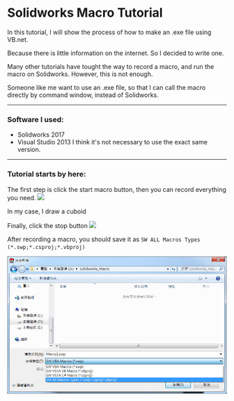 # Solidworks Macro Tutorial
In this tutorial, I will show the process of how to make an .exe file using VB.net.

Because there is little information on the internet. So I decided to write one.

Many other tutorials have tought the way to record a macro, and run the macro on Solidworks. However, this is not enough.

Someone like me want to use an .exe file, so that I can call the macro directly by command window, instead of Solidworks.


---
### Software I used:
* Solidworks 2017
* Visual Studio 2013
I think it's not necessary to use the exact same version.

---
### Tutorial starts by here:
The first step is click the start macro button, then you can record everything you need.
![]("image/start.PNG")

In my case, I draw a cuboid

Finally, click the stop button
![]("image/end.PNG")

After recording a macro, you should save it as 
`SW ALL Macros Types (*.swp;*.csproj;*.vbproj)`

<img src="image/save_as.png" width="800">

